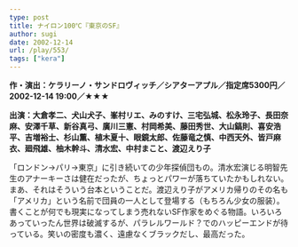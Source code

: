 ```yaml
---
type: post
title: ナイロン100℃『東京のSF』
author: sugi
date: 2002-12-14
url: /play/553/
tags: ["kera"]
---
```

**作・演出：ケラリーノ・サンドロヴィッチ／シアターアプル／指定席5300円／2002-12-14 19:00／★★★**

**出演：大倉孝二、犬山犬子、峯村リエ、みのすけ、三宅弘城、松永玲子、長田奈麻、安澤千草、新谷真弓、廣川三憲、村岡希美、藤田秀世、大山鎬則、喜安浩平、吉増裕士、杉山薫、植木夏十、眼鏡太郎、佐藤竜之慎、中西天外、皆戸麻衣、廻飛雄、柚木幹斗、清水宏、中村まこと、渡辺えり子**

「ロンドン→パリ→東京」に引き続いての少年探偵団もの。清水宏演じる明智先生のアナーキーさは健在だったが、ちょっとパワーが落ちていたかもしれない。まあ、それはそういう台本ということだ。渡辺えり子がアメリカ帰りのその名も「アメリカ」という名前で団員の一人として登場する（もちろん少女の服装）。書くことが何でも現実になってしまう売れないSF作家をめぐる物語。いろいろあっていったん世界は破滅するが、パラレルワールド？でのハッピーエンドが待っている。笑いの密度も濃く、遠慮なくブラックだし、最高だった。

